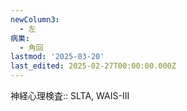 ```yaml
---
newColumn3:
  - 左
病巣:
  - 角回
lastmod: '2025-03-20'
last_edited: 2025-02-27T00:00:00.000Z
---
```


神経心理検査:: SLTA, WAIS-III
